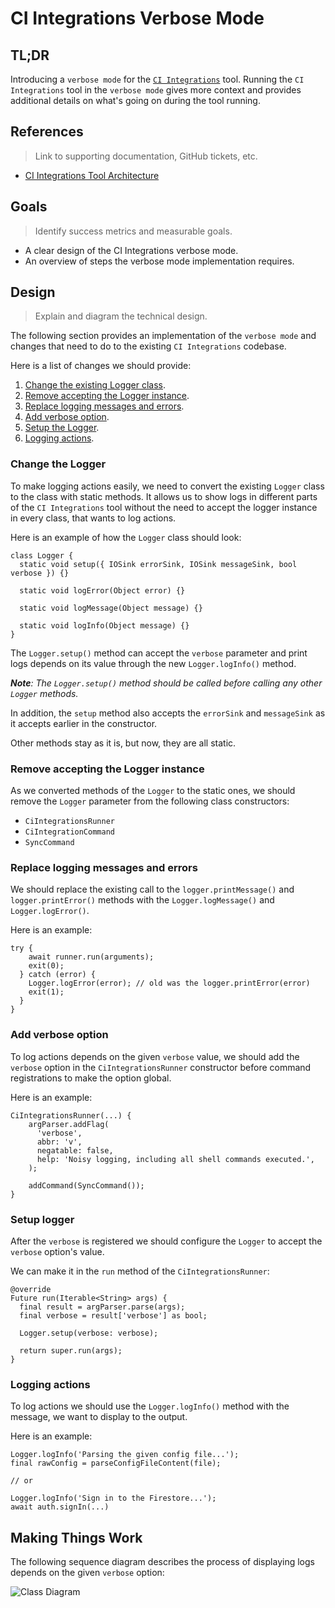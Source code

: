 # CI Integrations Verbose Mode

## TL;DR

Introducing a `verbose mode` for the [`CI Integrations`](https://github.com/platform-platform/monorepo/tree/master/metrics/ci_integrations) tool. Running the `CI Integrations` tool in the `verbose mode` gives more context and provides additional details on what's going on during the tool running.

## References
> Link to supporting documentation, GitHub tickets, etc.

- [CI Integrations Tool Architecture](https://github.com/platform-platform/monorepo/blob/master/metrics/ci_integrations/docs/01_ci_integration_module_architecture.md)

## Goals
> Identify success metrics and measurable goals.

- A clear design of the CI Integrations verbose mode.
- An overview of steps the verbose mode implementation requires.

## Design
> Explain and diagram the technical design.

The following section provides an implementation of the `verbose mode` and changes that need to do to the existing `CI Integrations` codebase.

Here is a list of changes we should provide:
1. [Change the existing Logger class](#change-the-logger).
2. [Remove accepting the Logger instance](#remove-accepting-the-logger-instance).
3. [Replace logging messages and errors](#replace-logging-messages-and-errors).
4. [Add verbose option](#add-verbose-option).
5. [Setup the Logger](#setup-logger).
6. [Logging actions](#logging-actions).

### Change the Logger

To make logging actions easily, we need to convert the existing `Logger` class to the class with static methods. It allows us to show logs in different parts of the `CI Integrations` tool without the need to accept the logger instance in every class, that wants to log actions.

Here is an example of how the `Logger` class should look:

```
class Logger {
  static void setup({ IOSink errorSink, IOSink messageSink, bool verbose }) {}

  static void logError(Object error) {}

  static void logMessage(Object message) {}

  static void logInfo(Object message) {}
}
```

The `Logger.setup()` method can accept the `verbose` parameter and print logs depends on its value through the new `Logger.logInfo()` method.

_**Note**: The `Logger.setup()` method should be called before calling any other `Logger` methods._

In addition, the `setup` method also accepts the `errorSink` and `messageSink` as it accepts earlier in the constructor.

Other methods stay as it is, but now, they are all static.

### Remove accepting the Logger instance

As we converted methods of the `Logger` to the static ones, we should remove the `Logger` parameter from the following class constructors:
- `CiIntegrationsRunner`
- `CiIntegrationCommand`
- `SyncCommand`

### Replace logging messages and errors

We should replace the existing call to the `logger.printMessage()` and `logger.printError()` methods with the `Logger.logMessage()` and `Logger.logError()`.

Here is an example:

```
try {
    await runner.run(arguments);
    exit(0);
  } catch (error) {
    Logger.logError(error); // old was the logger.printError(error)
    exit(1);
  }
}
```

### Add verbose option

To log actions depends on the given `verbose` value, we should add the `verbose` option in the `CiIntegrationsRunner` constructor before command registrations to make the option global.

Here is an example:

```
CiIntegrationsRunner(...) {
    argParser.addFlag(
      'verbose',
      abbr: 'v',
      negatable: false,
      help: 'Noisy logging, including all shell commands executed.',
    );

    addCommand(SyncCommand());
}
```

### Setup logger

After the `verbose` is registered we should configure the `Logger` to accept the `verbose` option's value.

We can make it in the `run` method of the `CiIntegrationsRunner`:

```
@override
Future run(Iterable<String> args) {
  final result = argParser.parse(args);
  final verbose = result['verbose'] as bool;

  Logger.setup(verbose: verbose);

  return super.run(args);
}
```

### Logging actions

To log actions we should use the `Logger.logInfo()` method with the message, we want to display to the output.

Here is an example:

```
Logger.logInfo('Parsing the given config file...');
final rawConfig = parseConfigFileContent(file);

// or

Logger.logInfo('Sign in to the Firestore...');
await auth.signIn(...)
```

## Making Things Work

The following sequence diagram describes the process of displaying logs depends on the given `verbose` option:

![Class Diagram](http://www.plantuml.com/plantuml/proxy?cache=no&fmt=svg&src=https://raw.githubusercontent.com/platform-platform/monorepo/ci_integration_verbose_design/metrics/ci_integrations/docs/diagrams/ci_integrations_verbose_mode_diagram.puml)
